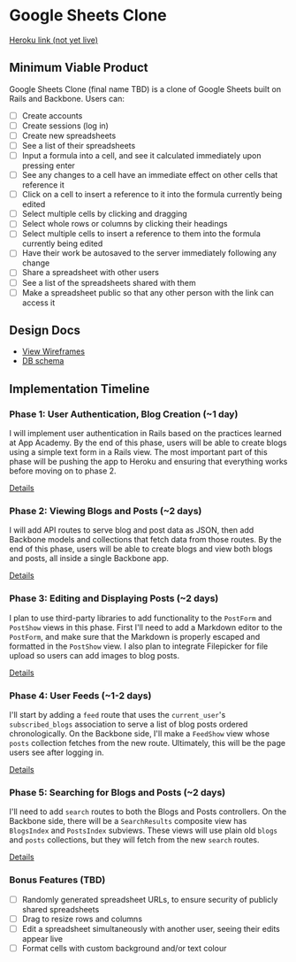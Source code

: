 # Google Sheets Clone

[Heroku link (not yet live)][heroku]

[heroku]: http://google-sheets-clone.herokuapp.com

## Minimum Viable Product
Google Sheets Clone (final name TBD) is a clone of Google Sheets built on Rails and Backbone. Users can:

<!-- This is a Markdown checklist. Use it to keep track of your progress! -->

- [ ] Create accounts
- [ ] Create sessions (log in)
- [ ] Create new spreadsheets
- [ ] See a list of their spreadsheets
- [ ] Input a formula into a cell, and see it calculated immediately upon pressing enter
- [ ] See any changes to a cell have an immediate effect on other cells that reference it
- [ ] Click on a cell to insert a reference to it into the formula currently being edited
- [ ] Select multiple cells by clicking and dragging
- [ ] Select whole rows or columns by clicking their headings
- [ ] Select multiple cells to insert a reference to them into the formula currently being edited
- [ ] Have their work be autosaved to the server immediately following any change
- [ ] Share a spreadsheet with other users
- [ ] See a list of the spreadsheets shared with them
- [ ] Make a spreadsheet public so that any other person with the link can access it

## Design Docs
* [View Wireframes][views]
* [DB schema][schema]

[views]: ./docs/views.md
[schema]: ./docs/schema.md

## Implementation Timeline

### Phase 1: User Authentication, Blog Creation (~1 day)
I will implement user authentication in Rails based on the practices learned at
App Academy. By the end of this phase, users will be able to create blogs using
a simple text form in a Rails view. The most important part of this phase will
be pushing the app to Heroku and ensuring that everything works before moving on
to phase 2.

[Details][phase-one]

### Phase 2: Viewing Blogs and Posts (~2 days)
I will add API routes to serve blog and post data as JSON, then add Backbone
models and collections that fetch data from those routes. By the end of this
phase, users will be able to create blogs and view both blogs and posts, all
inside a single Backbone app.

[Details][phase-two]

### Phase 3: Editing and Displaying Posts (~2 days)
I plan to use third-party libraries to add functionality to the `PostForm` and
`PostShow` views in this phase. First I'll need to add a Markdown editor to the
`PostForm`, and make sure that the Markdown is properly escaped and formatted in
the `PostShow` view. I also plan to integrate Filepicker for file upload so
users can add images to blog posts.

[Details][phase-three]

### Phase 4: User Feeds (~1-2 days)
I'll start by adding a `feed` route that uses the `current_user`'s
`subscribed_blogs` association to serve a list of blog posts ordered
chronologically. On the Backbone side, I'll make a `FeedShow` view whose `posts`
collection fetches from the new route.  Ultimately, this will be the page users
see after logging in.

[Details][phase-four]

### Phase 5: Searching for Blogs and Posts (~2 days)
I'll need to add `search` routes to both the Blogs and Posts controllers. On the
Backbone side, there will be a `SearchResults` composite view has `BlogsIndex`
and `PostsIndex` subviews. These views will use plain old `blogs` and `posts`
collections, but they will fetch from the new `search` routes.

[Details][phase-five]

### Bonus Features (TBD)
- [ ] Randomly generated spreadsheet URLs, to ensure security of publicly shared spreadsheets
- [ ] Drag to resize rows and columns
- [ ] Edit a spreadsheet simultaneously with another user, seeing their edits appear live
- [ ] Format cells with custom background and/or text colour

[phase-one]: ./docs/phases/phase1.md
[phase-two]: ./docs/phases/phase2.md
[phase-three]: ./docs/phases/phase3.md
[phase-four]: ./docs/phases/phase4.md
[phase-five]: ./docs/phases/phase5.md


